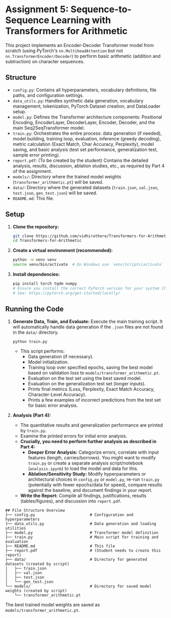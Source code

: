 # Assignment 5: Sequence-to-Sequence Learning with Transformers for Arithmetic

This project implements an Encoder-Decoder Transformer model from scratch (using PyTorch's `nn.MultiheadAttention` but not `nn.TransformerEncoder/Decoder`) to perform basic arithmetic (addition and subtraction) on character sequences.

## Structure

*   `config.py`: Contains all hyperparameters, vocabulary definitions, file paths, and configuration settings.
*   `data_utils.py`: Handles synthetic data generation, vocabulary management, tokenization, PyTorch Dataset creation, and DataLoader setup.
*   `model.py`: Defines the Transformer architecture components: Positional Encoding, EncoderLayer, DecoderLayer, Encoder, Decoder, and the main Seq2SeqTransformer model.
*   `train.py`: Orchestrates the entire process: data generation (if needed), model building, training loop, evaluation, inference (greedy decoding), metric calculation (Exact Match, Char Accuracy, Perplexity), model saving, and basic analysis (test set performance, generalization test, sample error printing).
*   `report.pdf`: (To be created by the student) Contains the detailed analysis, results, discussion, ablation studies, etc., as required by Part 4 of the assignment.
*   `models/`: Directory where the trained model weights (`transformer_arithmetic.pt`) will be saved.
*   `data/`: Directory where the generated datasets (`train.json`, `val.json`, `test.json`, `gen_test.json`) will be saved.
*   `README.md`: This file.

## Setup

1.  **Clone the repository:**
    ```bash
    git clone https://github.com/vidhirathore/Transformers-for-Arithmetic.git
    cd Transformers-for-Arithmetic
    ```
2.  **Create a virtual environment (recommended):**
    ```bash
    python -m venv venv
    source venv/bin/activate  # On Windows use `venv\Scripts\activate`
    ```
3.  **Install dependencies:**
    ```bash
    pip install torch tqdm numpy
    # Ensure you install the correct PyTorch version for your system (CPU/GPU)
    # See: https://pytorch.org/get-started/locally/
    ```

## Running the Code

1.  **Generate Data, Train, and Evaluate:**
    Execute the main training script. It will automatically handle data generation if the `.json` files are not found in the `data/` directory.
    ```bash
    python train.py
    ```
    *   This script performs:
        *   Data generation (if necessary).
        *   Model initialization.
        *   Training loop over specified epochs, saving the best model based on validation loss to `models/transformer_arithmetic.pt`.
        *   Evaluation on the test set using the best saved model.
        *   Evaluation on the generalization test set (longer inputs).
        *   Prints final metrics (Loss, Perplexity, Exact Match Accuracy, Character-Level Accuracy).
        *   Prints a few examples of incorrect predictions from the test set for basic error analysis.

2.  **Analysis (Part 4):**
    *   The quantitative results and generalization performance are printed by `train.py`.
    *   Examine the printed errors for initial error analysis.
    *   **Crucially, you need to perform further analysis as described in Part 4:**
        *   **Deeper Error Analysis:** Categorize errors, correlate with input features (length, carries/borrows). You might want to modify `train.py` or create a separate analysis script/notebook (`analysis.ipynb`) to load the model and data for this.
        *   **Ablation/Sensitivity Study:** Modify hyperparameters or architectural choices in `config.py` or `model.py`, re-run `train.py` (potentially with fewer epochs/data for speed), compare results against the baseline, and document findings in your report.
    *   **Write the Report:** Compile all findings, justifications, results (tables/figures), and discussion into `report.pdf`.

    
```
## File Structure Overview
├── config.py                        # Configuration and hyperparameters
├── data_utils.py                    # Data generation and loading utilities
├── model.py                         # Transformer model definition
├── train.py                         # Main script for training and evaluation
├── README.md                        # This file
├── report.pdf                       # (Student needs to create this report)
├── data/                            # Directory for generated datasets (created by script)
│   ├── train.json
│   ├── val.json
│   ├── test.json
│   └── gen_test.json
└── models/                          # Directory for saved model weights (created by script)
    └── transformer_arithmetic.pt
```

The best trained model weights are saved as `models/transformer_arithmetic.pt`.

